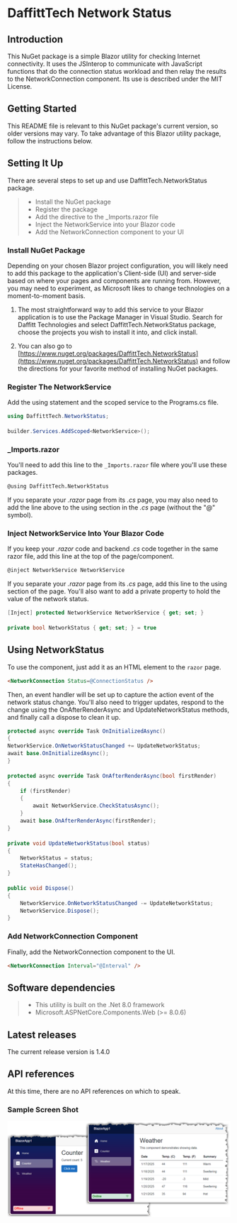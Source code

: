 # DaffittTech Network Status

## Introduction
This NuGet package is a simple Blazor utility for checking Internet connectivity. It uses the JSInterop to communicate with JavaScript functions that do the connection status workload and then relay the results to the NetworkConnection component. Its use is described under the MIT License.

## Getting Started
This README file is relevant to this NuGet package's current version, so older versions may vary. To take advantage of this Blazor utility package, follow the instructions below.

## Setting It Up
There are several steps to set up and use DaffittTech.NetworkStatus package.
>- Install the NuGet package
>- Register the package
>- Add the directive to the _Imports.razor file
>- Inject the NetworkService into your Blazor code
>- Add the NetworkConnection component  to your UI

### Install NuGet Package
Depending on your chosen Blazor project configuration, you will likely need to add this package to the application's Client-side (UI) and server-side based on where your pages and components are running from. However, you may need to experiment, as Microsoft likes to change technologies on a moment-to-moment basis.

1.	The most straightforward way to add this service to your Blazor application is to use the Package Manager in Visual Studio. Search for Daffitt Technologies and select DaffittTech.NetworkStatus package, choose the projects you wish to install it into, and click install.

2.	You can also go to [https://www.nuget.org/packages/DaffittTech.NetworkStatus](https://www.nuget.org/packages/DaffittTech.NetworkStatus) and follow the directions for your favorite method of installing NuGet packages.

### Register The NetworkService
Add the using statement and the scoped service to the Programs.cs file.
```csharp
using DaffittTech.NetworkStatus;

builder.Services.AddScoped<NetworkService>();
```

### _Imports.razor
You'll need to add this line to the ```_Imports.razor``` file where you'll use these packages.
```html
@using DaffittTech.NetworkStatus
```
If you separate your *.razor* page from its *.cs* page, you may also need to add the line above to the using section in the *.cs* page (without the "@" symbol).

### Inject NetworkService Into Your Blazor Code
If you keep your *.razor* code and backend *.cs* code together in the same razor file, add this line at the top of the page/component.
```html
@inject NetworkService NetworkService
```
If you separate your *.razor* page from its *.cs* page, add this line to the using section of the page. You'll also want to add a private property to hold the value of the network status.

```csharp
[Inject] protected NetworkService NetworkService { get; set; }

private bool NetworkStatus { get; set; } = true
```

## Using NetworkStatus
To use the component, just add it as an HTML element to the ```razor``` page.
```html
<NetworkConnection Status=@ConnectionStatus />
```
Then, an event handler will be set up to capture the action event of the network status change. You'll also need to trigger updates, respond to the change using the OnAfterRenderAsync and UpdateNetworkStatus methods, and finally call a dispose to clean it up.
```csharp
protected async override Task OnInitializedAsync()
{
NetworkService.OnNetworkStatusChanged += UpdateNetworkStatus;
await base.OnInitializedAsync();
}

protected async override Task OnAfterRenderAsync(bool firstRender)
{
    if (firstRender)
    {
        await NetworkService.CheckStatusAsync();
    }
    await base.OnAfterRenderAsync(firstRender);
}

private void UpdateNetworkStatus(bool status)
{
    NetworkStatus = status;
    StateHasChanged();
}

public void Dispose()
{
    NetworkService.OnNetworkStatusChanged -= UpdateNetworkStatus;
    NetworkService.Dispose();
}
```
### Add NetworkConnection Component
Finally, add the NetworkConnection component to the UI.
```html
<NetworkConnection Interval="@Interval" />
```

## Software dependencies
>- This utility is built on the .Net 8.0 framework
>- Microsoft.ASPNetCore.Components.Web (>= 8.0.6)

## Latest releases
The current release version is 1.4.0

## API references
At this time, there are no API references on which to speak.

### Sample Screen Shot
![Sample Screen Shot](https://github.com/DaffittTech/DaffittTech.NetworkStatus/blob/main/DaffittTech.NetworkStatus/Sample.png?raw=true)
